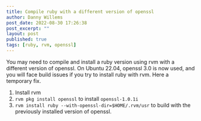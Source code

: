 ```yaml
---
title: Compile ruby with a different version of openssl
author: Danny Willems
post_date: 2022-08-30 17:26:38
post_excerpt: ""
layout: post
published: true
tags: [ruby, rvm, openssl]
---
```


You may need to compile and install a ruby version using rvm with a different version of openssl.
On Ubuntu 22.04, openssl 3.0 is now used, and you will face build issues if you try to install ruby with rvm. Here a temporary fix.

1. Install rvm
2. `rvm pkg install openssl` to install `openssl-1.0.1i`
3. `rvm install ruby --with-openssl-dir=$HOME/.rvm/usr` to build with the
   previously installed version of openssl.

